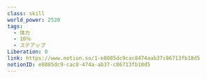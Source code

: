 ```yaml
---
class: skill
world_power: 2520
tags:
  - 体力
  - 10％
  - ステアップ
Liberation: 0
link: https://www.notion.so/1-e8085dc9cac8474aab37c86713fb18d5
notionID: e8085dc9-cac8-474a-ab37-c86713fb18d5
---
```


